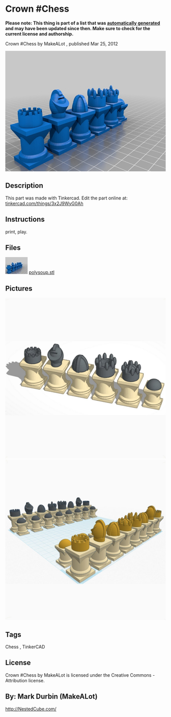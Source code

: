 Crown #Chess
===============
**Please note: This thing is part of a list that was [automatically generated](https://github.com/carlosgs/export-things) and may have been updated since then. Make sure to check for the current license and authorship.**  

Crown #Chess  by MakeALot , published Mar 25, 2012

![Image](img/polysoup_display_large.jpg)

Description
--------
This part was made with Tinkercad. Edit the part online at: <a href="https://tinkercad.com/things/3x2J9WyG0Ah" target="_blank" rel="nofollow">tinkercad.com/things/3x2J9WyG0Ah</a>

Instructions
--------
print, play.

Files
--------
[![Image](img/polysoup_preview_tinycard.jpg)](polysoup.stl)
 [ polysoup.stl](polysoup.stl)  



Pictures
--------
![Image](img/crc2_display_large_display_large.jpg)
![Image](img/cc8_display_large_display_large.jpg)


Tags
--------
Chess , TinkerCAD  

  

License
--------
Crown #Chess by MakeALot is licensed under the Creative Commons - Attribution license.  



By: Mark Durbin (MakeALot)
--------
<http://NestedCube.com/>